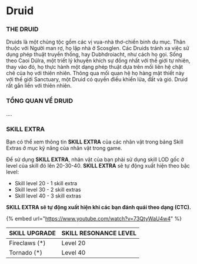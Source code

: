 # Druid

### THE DRUID

Druids là một chủng tộc gồm các vị vua-nhà thơ-chiến binh du mục. Thân thuộc với Người man rợ, họ lập nhà ở Scosglen. Các Druids tránh xa việc sử dụng phép thuật truyền thống, hay Dubhdroiacht, như cách họ gọi. Sống theo Caoi Dúlra, một triết lý khuyến khích sự đồng nhất với thế giới tự nhiên, thay vào đó, họ thực hành một dạng phép thuật dựa trên mối liên hệ chặt chẽ của họ với thiên nhiên. Thông qua mối quan hệ họ hàng mật thiết này với thế giới Sanctuary, một Druid có quyền điều khiển lửa, đất và gió. Druid rất gắn liền với thiên nhiên.

### TỔNG QUAN VỀ DRUID

....

### SKILL EXTRA

Bạn có thể xem thông tin **SKILL EXTRA** của các nhân vật trong bảng Skill Extras ở mục kỹ năng của nhân vật trong game.

Để sử dụng **SKILL EXTRA**, nhân vật của bạn phải sử dụng skill LOD gốc ở level của skill đó lên 20-30-40. **SKILL EXTRA** sẽ tự động xuất hiện theo bậc level:&#x20;

* Skill level 20 - 1 skill extra
* Skill level 30 - 2 skill extras
* Skill level 40 - 3 skill extras

**SKILL EXTRA sẽ tự động xuất hiện khi các bạn đánh quái theo dạng (CTC).**

{% embed url="https://www.youtube.com/watch?v=73QtyWaU4w4" %}

| SKILL UPGRADE  | SKILL RESONANCE LEVEL |
| -------------- | --------------------- |
| Fireclaws (\*) | Level 20              |
| Tornado (\*)   | Level 40              |
